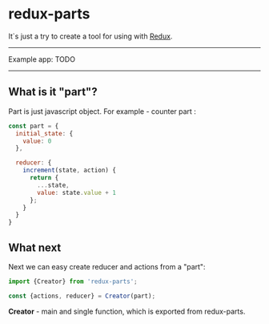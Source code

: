 # redux-parts

It`s just a try to create a tool for using with [Redux](https://github.com/reactjs/redux).

---

Example app: TODO

***

## What is it "part"?

Part is just javascript object. For example - counter part :
```javascript
const part = {
  initial_state: {
    value: 0
  },

  reducer: {
    increment(state, action) {
      return {
        ...state,
        value: state.value + 1
      };
    }
  }
}
```
## What next

Next we can easy create reducer and actions from a "part":

```javascript
import {Creator} from 'redux-parts';

const {actions, reducer} = Creator(part);
```

**Creator** - main and single function, which is exported from redux-parts.
